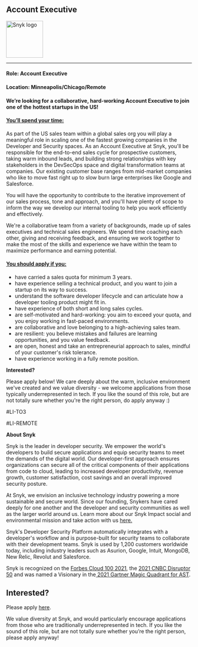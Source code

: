 Account Executive
---

<img src="https://res.cloudinary.com/snyk/image/upload/v1537345894/press-kit/brand/logo-black.png" width="100" alt="Snyk logo" />

<hr>
<h4><strong>Role: Account Executive</strong></h4>
<h4><strong>Location: Minneapolis/Chicago/Remote</strong></h4>
<h4>We’re looking for a collaborative, hard-working Account Executive to join one of the hottest startups in the US!</h4>
<h4><span style="text-decoration: underline;"><strong>You’ll spend your time:</strong></span></h4>
<p>As part of the US sales team within a global sales org you will play a meaningful role in scaling one of the fastest growing companies in the Developer and Security spaces. As an Account Executive at Snyk, you'll be responsible for the end-to-end sales cycle for prospective customers, taking warm inbound leads, and building strong relationships with key stakeholders in the DevSecOps space and digital transformation teams at companies. Our existing customer base ranges from mid-market companies who like to move fast right up to slow burn large enterprises like Google and Salesforce.&nbsp;</p>
<p>You will have the opportunity to contribute to the iterative improvement of our sales process, tone and approach, and you'll have plenty of scope to inform the way we develop our internal tooling to help you work efficiently and effectively.&nbsp;</p>
<p>We're a collaborative team from a variety of backgrounds, made up of sales executives and technical sales engineers. We spend time coaching each other, giving and receiving feedback, and ensuring we work together to make the most of the skills and experience we have within the team to maximize performance and earning potential.&nbsp;</p>
<h4><span style="text-decoration: underline;"><strong>You should apply if you:</strong></span></h4>
<ul>
<li>have carried a sales quota for minimum 3 years.</li>
<li>have experience selling a technical product, and you want to join a startup on its way to success.&nbsp;</li>
<li>understand the software developer lifecycle and can articulate how a developer tooling product might fit in.&nbsp;</li>
<li>have experience of both short and long sales cycles.&nbsp;</li>
<li>are self-motivated and hard-working: you aim to exceed your quota, and you enjoy working in fast-paced environments.&nbsp;</li>
<li>are collaborative and love belonging to a high-achieving sales team.&nbsp;</li>
<li>are resilient: you believe mistakes and failures are learning opportunities, and you value feedback.&nbsp;</li>
<li>are open, honest and take an entrepreneurial approach to sales, mindful of your customer's risk tolerance.&nbsp;</li>
<li>have experience working in a fully remote position.&nbsp;</li>
</ul>
<p><strong>Interested?&nbsp;</strong></p>
<p>Please apply below! We care deeply about the warm, inclusive environment we've created and we value diversity - we welcome applications from those typically underrepresented in tech. If you like the sound of this role, but are not totally sure whether you're the right person, do apply anyway :)&nbsp;</p>
<p>#LI-TO3</p>
<p>#LI-REMOTE</p><div class="content-conclusion"><p><strong>About Snyk</strong></p>
<p><span style="font-weight: 400;">Snyk is the leader in developer security. We empower the world's developers to build secure applications and equip security teams to meet the demands of the digital world. Our developer-first approach ensures organizations can secure all of the critical components of their applications from code to cloud, leading to increased developer productivity, revenue growth, customer satisfaction, cost savings and an overall improved security posture.&nbsp;</span></p>
<p><span style="font-weight: 400;">At Snyk, we envision an inclusive technology industry powering a more sustainable and secure world.</span> <span style="font-weight: 400;">Since our founding, Snykers have cared deeply for one another and the developer and security communities as well as the larger world around us. Learn more about our Snyk Impact social and environmental mission and take action with us </span><a href="https://snyk.io/about/snyk-impact/"><span style="font-weight: 400;">here.</span></a></p>
<p><span style="font-weight: 400;">Snyk's Developer Security Platform automatically integrates with a developer's workflow and is purpose-built for security teams to collaborate with their development teams. Snyk is used by 1,200 customers worldwide today, including industry leaders such as Asurion, Google, Intuit, MongoDB, New Relic, Revolut and Salesforce.</span></p>
<p><span style="font-weight: 400;">Snyk is recognized on the </span><a href="https://www.forbes.com/cloud100/#6f24b5ba5f94"><span style="font-weight: 400;">Forbes Cloud 100 2021</span></a><span style="font-weight: 400;">, the </span><a href="https://www.cnbc.com/2021/05/25/these-are-the-2021-cnbc-disruptor-50-companies.html"><span style="font-weight: 400;">2021 CNBC Disruptor 50</span></a><span style="font-weight: 400;"> and was named a Visionary in the</span><a href="https://snyk.io/blog/snyk-visionary-2021-gartner-magic-quadrant-for-ast/"><span style="font-weight: 400;"> 2021 Gartner Magic Quadrant for AST</span></a><span style="font-weight: 400;">.</span></p></div>

Interested?
---

Please apply [here](https://boards.greenhouse.io/snyk/jobs/6281696002#app).

We value diversity at Snyk, and would particularly encourage applications from those who are traditionally underrepresented in tech.
If you like the sound of this role, but are not totally sure whether you’re the right person, please apply anyway!

